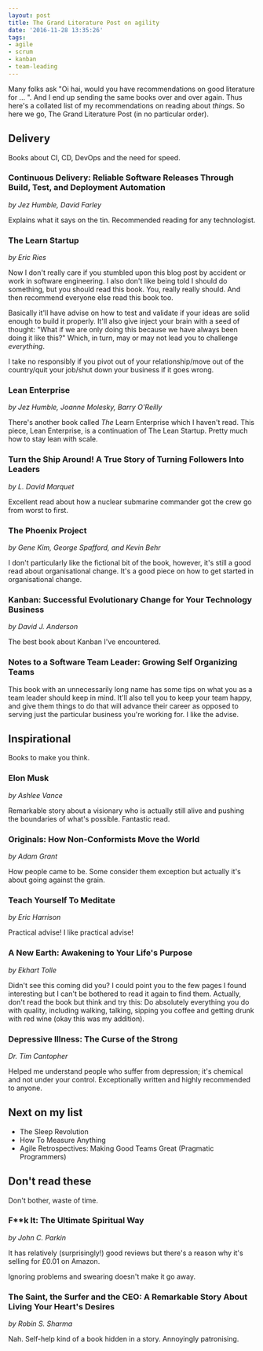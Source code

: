```yaml
---
layout: post
title: The Grand Literature Post on agility
date: '2016-11-28 13:35:26'
tags:
- agile
- scrum
- kanban
- team-leading
---
```


Many folks ask "Oi hai, would you have recommendations on good literature for ... ". And I end up sending the same books over and over again. Thus here's a collated list of my recommendations on reading about *things*. So here we go, The Grand Literature Post (in no particular order).

## Delivery

Books about CI, CD, DevOps and the need for speed.

### Continuous Delivery: Reliable Software Releases Through Build, Test, and Deployment Automation

*by Jez Humble, David Farley*

Explains what it says on the tin. Recommended reading for any technologist.

### The Learn Startup

*by Eric Ries*

Now I don't really care if you stumbled upon this blog post by accident or work in software engineering. I also don't like being told I should do something, but you should read this book. You, really really should. And then recommend everyone else read this book too.

Basically it'll have advise on how to test and validate if your ideas are solid enough to build it properly. It'll also give inject your brain with a seed of thought: "What if we are only doing this because we have always been doing it like this?" Which, in turn, may or may not lead you to challenge *everything*.

I take no responsibly if you pivot out of your relationship/move out of the country/quit your job/shut down your business if it goes wrong.

### Lean Enterprise

*by Jez Humble, Joanne Molesky, Barry O'Reilly*

There's another book called *The* Learn Enterprise which I haven't read. This piece, Lean Enterprise, is a continuation of The Lean Startup. Pretty much how to stay lean with scale.

### Turn the Ship Around! A True Story of Turning Followers Into Leaders

*by L. David Marquet*

Excellent read about how a nuclear submarine commander got the crew go from worst to first.

### The Phoenix Project

*by Gene Kim, George Spafford, and Kevin Behr*

I don't particularly like the fictional bit of the book, however, it's still a good read about organisational change. It's a good piece on how to get started in organisational change.

### Kanban: Successful Evolutionary Change for Your Technology Business

*by David J. Anderson*

The best book about Kanban I've encountered.

### Notes to a Software Team Leader: Growing Self Organizing Teams

This book with an unnecessarily long name has some tips on what you as a team leader should keep in mind. It'll also tell you to keep your team happy, and give them things to do that will advance their career as opposed to serving just the particular business you're working for. I like the advise.

## Inspirational

Books to make you think.

### Elon Musk

*by Ashlee Vance*

Remarkable story about a visionary who is actually still alive and pushing the boundaries of what's possible. Fantastic read.

### Originals: How Non-Conformists Move the World

*by Adam Grant*

How people came to be. Some consider them exception but actually it's about going against the grain.

### Teach Yourself To Meditate

*by Eric Harrison*

Practical advise! I like practical advise!

### A New Earth: Awakening to Your Life's Purpose

*by Ekhart Tolle*

Didn't see this coming did you? I could point you to the few pages I found interesting but I can't be bothered to read it again to find them. Actually, don't read the book but think and try this: Do absolutely everything you do with quality, including walking, talking, sipping you coffee and getting drunk with red wine (okay this was my addition).

### Depressive Illness: The Curse of the Strong

*Dr. Tim Cantopher*

Helped me understand people who suffer from depression; it's chemical and not under your control. Exceptionally written and highly recommended to anyone.

## Next on my list

* The Sleep Revolution
* How To Measure Anything
* Agile Retrospectives: Making Good Teams Great (Pragmatic Programmers)

## Don't read these

Don't bother, waste of time.

### F**k It: The Ultimate Spiritual Way ###

*by John C. Parkin*

It has relatively (surprisingly!) good reviews but there's a reason why it's selling for £0.01 on Amazon.

Ignoring problems and swearing doesn't make it go away.

### The Saint, the Surfer and the CEO: A Remarkable Story About Living Your Heart's Desires

*by Robin S. Sharma*

Nah. Self-help kind of a book hidden in a story. Annoyingly patronising.
